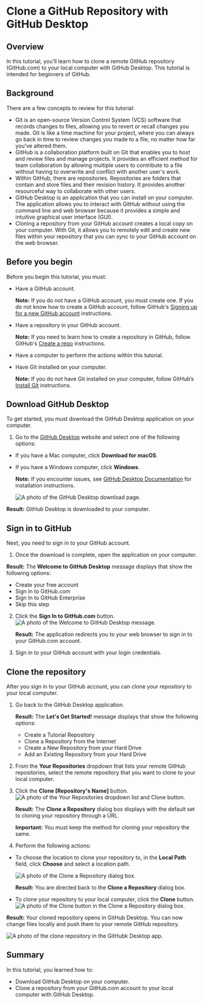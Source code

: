 # Clone a GitHub Repository with GitHub Desktop

## Overview

In this tutorial, you’ll learn how to clone a remote GitHub repository (GitHub.com) to your local computer with GitHub Desktop. This tutorial is intended for beginners of GitHub.

## Background

There are a few concepts to review for this tutorial:
- Git is an open-source Version Control System (VCS) software that records changes to files, allowing you to revert or recall changes you made. Git is like a time machine for your project, where you can always go back in time to review changes you made to a file, no matter how far you've altered them.
- GitHub is a collaboration platform built on Git that enables you to host and review files and manage projects. It provides an efficient method for team collaboration by allowing multiple users to contribute to a file without having to overwrite and conflict with another user's work.
- Within GitHub, there are repositories. Repositories are folders that contain and store files and their revision history. It provides another resourceful way to collaborate with other users.
- GitHub Desktop is an application that you can install on your computer. The application allows you to interact with GitHub without using the command line and web browser because it provides a simple and intuitive graphical user interface (GUI).
- Cloning a repository from your GitHub account creates a local copy on your computer. With Git, it allows you to remotely edit and create new files within your repository that you can sync to your GitHub account on the web browser.

## Before you begin

Before you begin this tutorial, you must:

- Have a GitHub account.
  
  **Note:** If you do not have a GitHub account, you must create one. If you do not know how to create a GitHub account, follow GitHub's [Signing up for a new GitHub account](https://docs.github.com/en/get-started/signing-up-for-github/signing-up-for-a-new-github-account) instructions.

- Have a repository in your GitHub account.
  
  **Note:** If you need to learn how to create a repository in GitHub, follow GitHub's [Create a repo](https://docs.github.com/en/get-started/quickstart/create-a-repo) instructions.

- Have a computer to perform the actions within this tutorial.
- Have Git installed on your computer.
  
  **Note:** If you do not have Git installed on your computer, follow GitHub’s [Install Git](https://github.com/git-guides/install-git#:~:text=To%20install%20Git%2C%20run%20the,installation%20by%20typing%3A%20git%20version%20.) instructions.

## Download GitHub Desktop
To get started, you must download the GitHub Desktop application on your computer.
1. Go to the [GitHub Desktop](https://desktop.github.com/) website and select one of the following options:
  - If you have a Mac computer, click **Download for macOS**.
  - If you have a Windows computer, click **Windows**.
    
    **Note:** If you encounter issues, see [GitHub Desktop Documentation](https://docs.github.com/en/desktop) for installation instructions.

    ![A photo of the GitHub Desktop download page.](https://github.com/heykayla/my-writing/blob/main/images/tutorial-pics/step1-github-desktop-download.jpg)

**Result:** GitHub Desktop is downloaded to your computer.

## Sign in to GitHub

Next, you need to sign in to your GitHub account.

1. Once the download is complete, open the application on your computer.

**Result:** The **Welcome to GitHub Desktop** message displays that show the following options:

  - Create your free account
  - Sign In to GitHub.com
  - Sign In to GitHub Enterprise
  - Skip this step

2. Click the **Sign In to GitHub.com** button.
 ![A photo of the Welcome to GitHub Desktop message.](https://github.com/heykayla/my-writing/blob/main/images/tutorial-pics/step2b-github-sign-in.jpg)
 
    **Result:** The application redirects you to your web browser to sign in to your GitHub.com account.

3. Sign in to your GitHub account with your login credentials.

## Clone the repository
After you sign in to your GitHub account, you can clone your repository to your local computer.

1. Go back to the GitHub Desktop application.

   **Result:** The **Let's Get Started!** message displays that show the following options:
    - Create a Tutorial Repository
    - Clone a Repository from the Internet
    - Create a New Repository from your Hard Drive
    - Add an Existing Repository from your Hard Drive
 
2. From the **Your Repositories** dropdown that lists your remote GitHub repositories, select the remote repository that you want to clone to your local computer.

3. Click the **Clone [Repository's Name]** button.
 ![A photo of the Your Repositories dropdown list and Clone button.](https://github.com/heykayla/my-writing/blob/main/images/tutorial-pics/step3c-repository-clone.jpg)

    **Result:** The **Clone a Repository** dialog box displays with the default set to cloning your repository through a URL.
    
    **Important:** You must keep the method for cloning your repository the same.

4. Perform the following actions:
  - To choose the location to clone your repository to, in the **Local Path** field, click **Choose** and select a location path.

    ![A photo of the Clone a Repository dialog box.](https://github.com/heykayla/my-writing/blob/main/images/tutorial-pics/step3d(a)-repository-clone.jpg)
 
    **Result:** You are directed back to the **Clone a Repository** dialog box.

   - To clone your repository to your local computer, click the **Clone** button.
   ![A photo of the Clone button in the Clone a Repository dialog box.](https://github.com/heykayla/my-writing/blob/main/images/tutorial-pics/step3d(b)-clone-repository.jpg)

**Result:** Your cloned repository opens in GitHub Desktop. You can now change files locally and push them to your remote GitHub repository.

![A photo of the clone repository in the GitHubk Desktop app.](https://github.com/heykayla/my-writing/blob/main/images/tutorial-pics/step3result-clone-repository.jpg)

## Summary
In this tutorial, you learned how to:

- Download GitHub Desktop on your computer.
- Clone a repository from your GitHub.com account to your local computer with GitHub Desktop.


